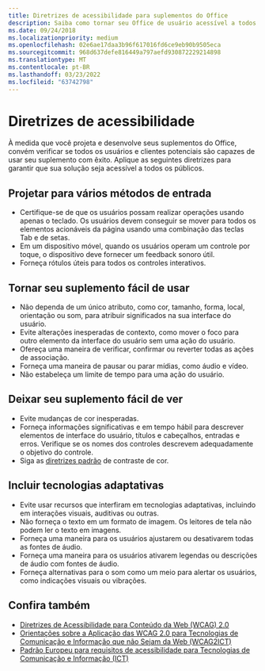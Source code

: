 ```yaml
---
title: Diretrizes de acessibilidade para suplementos do Office
description: Saiba como tornar seu Office de usuário acessível a todos os usuários.
ms.date: 09/24/2018
ms.localizationpriority: medium
ms.openlocfilehash: 02e6ae17daa3b96f617016fd6ce9eb90b9505eca
ms.sourcegitcommit: 968d637defe816449a797aefd930872229214898
ms.translationtype: MT
ms.contentlocale: pt-BR
ms.lasthandoff: 03/23/2022
ms.locfileid: "63742798"
---
```

# <a name="accessibility-guidelines"></a>Diretrizes de acessibilidade

À medida que você projeta e desenvolve seus suplementos do Office, convém verificar se todos os usuários e clientes potenciais são capazes de usar seu suplemento com êxito. Aplique as seguintes diretrizes para garantir que sua solução seja acessível a todos os públicos.

## <a name="design-for-multiple-input-methods"></a>Projetar para vários métodos de entrada

- Certifique-se de que os usuários possam realizar operações usando apenas o teclado. Os usuários devem conseguir se mover para todos os elementos acionáveis da página usando uma combinação das teclas Tab e de setas.
- Em um dispositivo móvel, quando os usuários operam um controle por toque, o dispositivo deve fornecer um feedback sonoro útil.
- Forneça rótulos úteis para todos os controles interativos. 

## <a name="make-your-add-in-easy-to-use"></a>Tornar seu suplemento fácil de usar

- Não dependa de um único atributo, como cor, tamanho, forma, local, orientação ou som, para atribuir significados na sua interface do usuário.
- Evite alterações inesperadas de contexto, como mover o foco para outro elemento da interface do usuário sem uma ação do usuário.
- Ofereça uma maneira de verificar, confirmar ou reverter todas as ações de associação.
- Forneça uma maneira de pausar ou parar mídias, como áudio e vídeo.
- Não estabeleça um limite de tempo para uma ação do usuário.

## <a name="make-your-add-in-easy-to-see"></a>Deixar seu suplemento fácil de ver

- Evite mudanças de cor inesperadas.
- Forneça informações significativas e em tempo hábil para descrever elementos de interface do usuário, títulos e cabeçalhos, entradas e erros. Verifique se os nomes dos controles descrevem adequadamente o objetivo do controle.
- Siga as [diretrizes padrão](https://www.w3.org/TR/UNDERSTANDING-WCAG20/visual-audio-contrast-contrast.html) de contraste de cor.

## <a name="account-for-assistive-technologies"></a>Incluir tecnologias adaptativas

- Evite usar recursos que interfiram em tecnologias adaptativas, incluindo em interações visuais, auditivas ou outras.
- Não forneça o texto em um formato de imagem. Os leitores de tela não podem ler o texto em imagens.
- Forneça uma maneira para os usuários ajustarem ou desativarem todas as fontes de áudio.
- Forneça uma maneira para os usuários ativarem legendas ou descrições de áudio com fontes de áudio.
- Forneça alternativas para o som como um meio para alertar os usuários, como indicações visuais ou vibrações.

## <a name="see-also"></a>Confira também

- [Diretrizes de Acessibilidade para Conteúdo da Web (WCAG) 2.0](https://www.w3.org/TR/wcag2ict/#REF-WCAG20)
- [Orientações sobre a Aplicação das WCAG 2.0 para Tecnologias de Comunicação e Informação que não Sejam da Web (WCAG2ICT)](https://www.w3.org/TR/wcag2ict/)
- [Padrão Europeu para requisitos de acessibilidade para Tecnologias de Comunicação e Informação (ICT)](https://www.etsi.org/deliver/etsi_en/301500_301599/301549/01.00.00_20/en_301549v010000c.pdf) 
